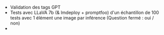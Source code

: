 - Validation des tags GPT
- Tests avec LLaVA 7b (& lmdeploy + promptfoo) d'un échantillon de 100 tests avec 1 élément une image par inférence (Question fermé : oui / non)
- 
